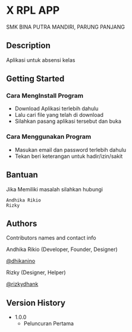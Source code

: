 # X RPL APP

SMK BINA PUTRA MANDIRI, PARUNG PANJANG

## Description

Aplikasi untuk absensi kelas

## Getting Started


### Cara MengInstall Program

* Download Aplikasi terlebih dahulu
* Lalu cari file yang telah di download
* Silahkan pasang aplikasi tersebut dan buka

### Cara Menggunakan Program

* Masukan email dan password terlebih dahulu 
* Tekan beri keterangan untuk hadir/izin/sakit

## Bantuan

Jika Memiliki masalah silahkan hubungi
```
Andhika Rikio
Rizky
```

## Authors

Contributors names and contact info

Andhika Rikio (Developer, Founder, Designer)

[@dhikanino](https://www.instagram.com/dhikanino)

Rizky (Designer, Helper)

[@rizkydhank](https://www.instagram.com/rizkydhank)

## Version History

<!-- * 0.2
    * Various bug fixes and optimizations
    * See [commit change]() or See [release history]() -->
* 1.0.0
    * Peluncuran Pertama
